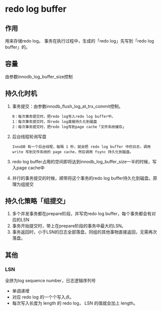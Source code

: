 # redo log buffer

## 作用
用来存储redo log。
事务在执行过程中，生成的「redo log」先写到「redo log buffer」的。

## 容量
由参数innodb_log_buffer_size控制

## 持久化时机
1. 事务提交：由参数innodb_flush_log_at_trx_commit控制。
    
   ```
   0：每次事务提交时，把redo log写入redo log buffer中。
   1：每次事务提交时，将redo log直接持久化到磁盘
   2：每次事务提交时，把redo log写到page cache「文件系统缓存」
   ```
1. 后台线程轮询写盘

   ```
   InnoDB 有一个后台线程，每隔 1 秒，就会把 redo log buffer 中的日志，调用 write 写到文件系统的 page cache，然后调用 fsync 持久化到磁盘。
   ```
1. redo log buffer占用的空间即将达到innodb_log_buffer_size一半的时候，写入page cache中
2. 并行的事务提交的时候，顺带将这个事务的redo log buffer持久化到磁盘。原理为组提交

## 持久化策略「组提交」
1. 多个并发事务都在prepare阶段，并写完redo log buffer，每个事务都会有对应的LSN
2. 事务开始提交时，带上在prepare阶段的事务中最大的LSN。
3. 事务返回时，小于LSN的日志全部落盘，同组的其他事物直接返回，无需再次落盘。

## 其他
### LSN
全拼为log sequence number，日志逻辑序列号
- 单调递增
- 对应 redo log 的一个个写入点。
- 每次写入长度为 length 的 redo log， LSN 的值就会加上 length。